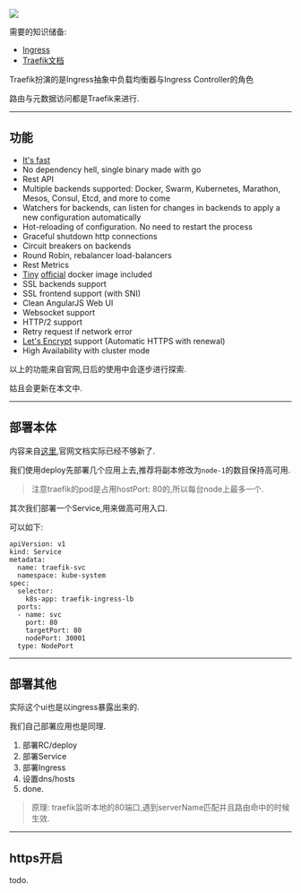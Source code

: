 ![](https://o4dyfn0ef.qnssl.com/image/2016-12-19-architecture.png?imageView2/2/h/300) 

需要的知识储备: 

- [Ingress](http://kubernetes.io/docs/user-guide/ingress/)
- [Traefik文档](https://docs.traefik.io/user-guide/kubernetes/)

Traefik扮演的是Ingress抽象中负载均衡器与Ingress Controller的角色 

路由与元数据访问都是Traefik来进行. 

- - - - - 

## 功能 

- [It's fast](http://docs.traefik.io/benchmarks)
- No dependency hell, single binary made with go
- Rest API
- Multiple backends supported: Docker, Swarm, Kubernetes, Marathon, Mesos, Consul, Etcd, and more to come
- Watchers for backends, can listen for changes in backends to apply a new configuration automatically
- Hot-reloading of configuration. No need to restart the process
- Graceful shutdown http connections
- Circuit breakers on backends
- Round Robin, rebalancer load-balancers
- Rest Metrics
- [Tiny](https://microbadger.com/images/traefik) [official](https://hub.docker.com/r/_/traefik/) docker image included
- SSL backends support
- SSL frontend support (with SNI)
- Clean AngularJS Web UI
- Websocket support
- HTTP/2 support
- Retry request if network error
- [Let's Encrypt](https://letsencrypt.org) support (Automatic HTTPS with renewal)
- High Availability with cluster mode

以上的功能来自官网,日后的使用中会逐步进行探索. 

姑且会更新在本文中. 

- - - - --- 

## 部署本体 

内容来自[这里](https://github.com/containous/traefik/tree/master/examples/k8s),官网文档实际已经不够新了. 

我们使用deploy先部署几个应用上去,推荐将副本修改为`node-1`的数目保持高可用. 

> 注意traefik的pod是占用hostPort: 80的,所以每台node上最多一个. 

其次我们部署一个Service,用来做高可用入口. 

可以如下: 

```
apiVersion: v1
kind: Service
metadata:
  name: traefik-svc
  namespace: kube-system
spec:
  selector:
    k8s-app: traefik-ingress-lb
  ports:
  - name: svc
    port: 80
    targetPort: 80
    nodePort: 30001
  type: NodePort
``` 

- - - - --- 

## 部署其他  

实际这个ui也是以ingress暴露出来的. 

我们自己部署应用也是同理. 

1. 部署RC/deploy
2. 部署Service
3. 部署Ingress
4. 设置dns/hosts
5. done. 

> 原理: traefik监听本地的80端口,遇到serverName匹配并且路由命中的时候生效. 

- - - - -- 

## https开启 


todo. 

